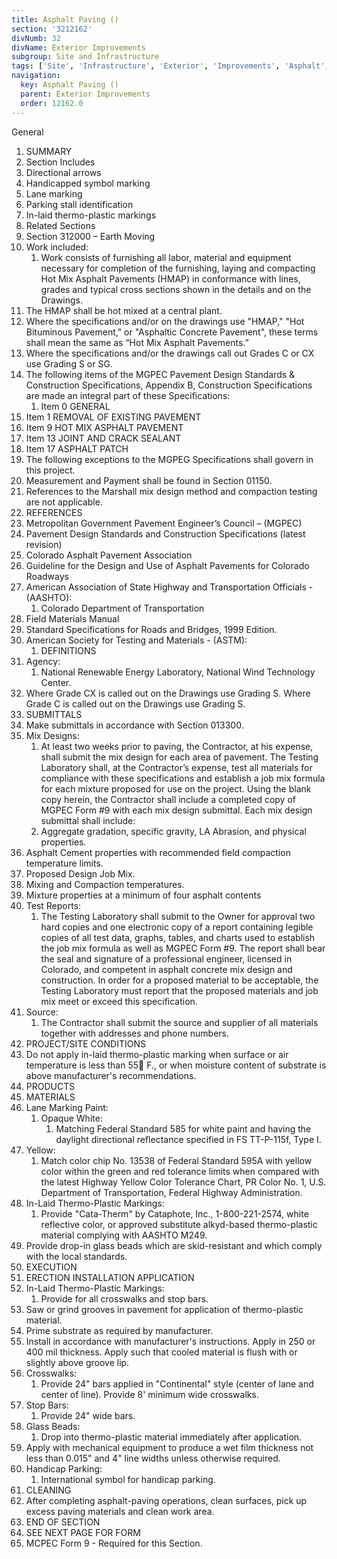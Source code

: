 ```yaml
---
title: Asphalt Paving ()
section: '3212162'
divNumb: 32
divName: Exterior Improvements
subgroup: Site and Infrastructure
tags: ['Site', 'Infrastructure', 'Exterior', 'Improvements', 'Asphalt', 'Paving', '()']
navigation:
  key: Asphalt Paving ()
  parent: Exterior Improvements
  order: 12162.0
---
```



General
   1. SUMMARY
   1. Section Includes
   1. Directional arrows
   1. Handicapped symbol marking
   1. Lane marking
   1. Parking stall identification
   1. In-laid thermo-plastic markings
   1. Related Sections
   1. Section 312000 – Earth Moving
   1. Work included:
      1. Work consists of furnishing all labor, material and equipment necessary for completion of the furnishing, laying and compacting Hot Mix Asphalt Pavements (HMAP) in conformance with lines, grades and typical cross sections shown in the details and on the Drawings.
   1. The HMAP shall be hot mixed at a central plant.
   1. Where the specifications and/or on the drawings use "HMAP," "Hot Bituminous Pavement," or "Asphaltic Concrete Pavement", these terms shall mean the same as “Hot Mix Asphalt Pavements.”
   1. Where the specifications and/or the drawings call out Grades C or CX use Grading S or SG.
   1. The following items of the MGPEC Pavement Design Standards & Construction Specifications, Appendix B, Construction Specifications are made an integral part of these Specifications:
      1. Item 0 GENERAL
   1. Item 1 REMOVAL OF EXISTING PAVEMENT
   1. Item 9 HOT MIX ASPHALT PAVEMENT
   1. Item 13 JOINT AND CRACK SEALANT
   1. Item 17 ASPHALT PATCH
   1. The following exceptions to the MGPEG Specifications shall govern in this project.
   1. Measurement and Payment shall be found in Section 01150.
   1. References to the Marshall mix design method and compaction testing are not applicable.
   1. REFERENCES
   1. Metropolitan Government Pavement Engineer’s Council – (MGPEC)
   1. Pavement Design Standards and Construction Specifications (latest revision)
   1. Colorado Asphalt Pavement Association
   1. Guideline for the Design and Use of Asphalt Pavements for Colorado Roadways
   1. American Association of State Highway and Transportation Officials - (AASHTO):
      1. Colorado Department of Transportation
   1. Field Materials Manual
   1. Standard Specifications for Roads and Bridges, 1999 Edition.
   1. American Society for Testing and Materials - (ASTM):
      1. DEFINITIONS
   1. Agency:
      1. National Renewable Energy Laboratory, National Wind Technology Center.
   1. Where Grade CX is called out on the Drawings use Grading S. Where Grade C is called out on the Drawings use Grading S.
   1. SUBMITTALS
   1. Make submittals in accordance with Section 013300.
   1. Mix Designs:
      1. At least two weeks prior to paving, the Contractor, at his expense, shall submit the mix design for each area of pavement. The Testing Laboratory shall, at the Contractor’s expense, test all materials for compliance with these specifications and establish a job mix formula for each mixture proposed for use on the project. Using the blank copy herein, the Contractor shall include a completed copy of MGPEC Form #9 with each mix design submittal. Each mix design submittal shall include:
      1. Aggregate gradation, specific gravity, LA Abrasion, and physical properties.
   1. Asphalt Cement properties with recommended field compaction temperature limits.
   1. Proposed Design Job Mix.
   1. Mixing and Compaction temperatures.
   1. Mixture properties at a minimum of four asphalt contents
   1. Test Reports:
      1. The Testing Laboratory shall submit to the Owner for approval two hard copies and one electronic copy of a report containing legible copies of all test data, graphs, tables, and charts used to establish the job mix formula as well as MGPEC Form #9. The report shall bear the seal and signature of a professional engineer, licensed in Colorado, and competent in asphalt concrete mix design and construction. In order for a proposed material to be acceptable, the Testing Laboratory must report that the proposed materials and job mix meet or exceed this specification.
   1. Source:
      1. The Contractor shall submit the source and supplier of all materials together with addresses and phone numbers.
   1. PROJECT/SITE CONDITIONS
   1. Do not apply in-laid thermo-plastic marking when surface or air temperature is less than 55 F., or when moisture content of substrate is above manufacturer's recommendations.
   1. PRODUCTS
   1. MATERIALS
   1. Lane Marking Paint:
      1. Opaque White:
         1. Matching Federal Standard 585 for white paint and having the daylight directional reflectance specified in FS TT-P-115f, Type I.
   1. Yellow:
      1. Match color chip No. 13538 of Federal Standard 595A with yellow color within the green and red tolerance limits when compared with the latest Highway Yellow Color Tolerance Chart, PR Color No. 1, U.S. Department of Transportation, Federal Highway Administration.
   1. In-Laid Thermo-Plastic Markings:
      1. Provide "Cata-Therm" by Cataphote, Inc., 1-800-221-2574, white reflective color, or approved substitute alkyd-based thermo-plastic material complying with AASHTO M249.
   1. Provide drop-in glass beads which are skid-resistant and which comply with the local standards.
   1. EXECUTION
   1. ERECTION INSTALLATION APPLICATION
   1. In-Laid Thermo-Plastic Markings:
      1. Provide for all crosswalks and stop bars.
   1. Saw or grind grooves in pavement for application of thermo-plastic material.
   1. Prime substrate as required by manufacturer.
   1. Install in accordance with manufacturer's instructions. Apply in 250 or 400 mil thickness. Apply such that cooled material is flush with or slightly above groove lip.
   1. Crosswalks:
      1. Provide 24" bars applied in "Continental" style (center of lane and center of line). Provide 8' minimum wide crosswalks.
   1. Stop Bars:
      1. Provide 24" wide bars.
   1. Glass Beads:
      1. Drop into thermo-plastic material immediately after application.
   1. Apply with mechanical equipment to produce a wet film thickness not less than 0.015" and 4" line widths unless otherwise required.
   1. Handicap Parking:
      1. International symbol for handicap parking.
   1. CLEANING
   1. After completing asphalt-paving operations, clean surfaces, pick up excess paving materials and clean work area.
   1. END OF SECTION
   1. SEE NEXT PAGE FOR FORM
   1. MCPEC Form 9 - Required for this Section.


















